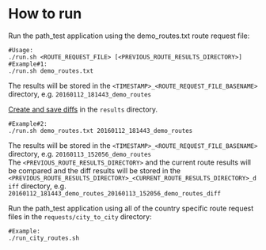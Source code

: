 # How to run  
Run the path_test application using the demo_routes.txt route request file:
```
#Usage:
./run.sh <ROUTE_REQUEST_FILE> [<PREVIOUS_ROUTE_RESULTS_DIRECTORY>]
#Example#1:
./run.sh demo_routes.txt
```
The results will be stored in the `<TIMESTAMP>_<ROUTE_REQUEST_FILE_BASENAME>` directory, e.g. `20160112_181443_demo_routes`

[Create and save diffs](https://github.com/valhalla/tools/blob/master/path_test_scripts/results/README.md) in the `results` directory.

```
#Example#2:
./run.sh demo_routes.txt 20160112_181443_demo_routes
```
The results will be stored in the `<TIMESTAMP>_<ROUTE_REQUEST_FILE_BASENAME>` directory, e.g. `20160113_152056_demo_routes`  
The `<PREVIOUS_ROUTE_RESULTS_DIRECTORY>` and the current route results will be compared and the diff results will be stored in the `<PREVIOUS_ROUTE_RESULTS_DIRECTORY>_<CURRENT_ROUTE_RESULTS_DIRECTORY>_diff` directory, e.g. `20160112_181443_demo_routes_20160113_152056_demo_routes_diff`
  
Run the path_test application using all of the country specific route request files in the `requests/city_to_city` directory:  
```
#Example:
./run_city_routes.sh
```
